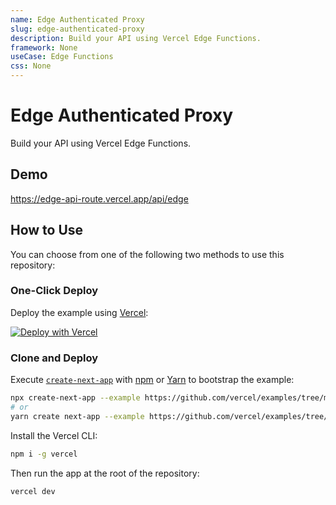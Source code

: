 ```yaml
---
name: Edge Authenticated Proxy
slug: edge-authenticated-proxy
description: Build your API using Vercel Edge Functions.
framework: None
useCase: Edge Functions
css: None
---
```


# Edge Authenticated Proxy

Build your API using Vercel Edge Functions.

## Demo

https://edge-api-route.vercel.app/api/edge

## How to Use

You can choose from one of the following two methods to use this repository:

### One-Click Deploy

Deploy the example using [Vercel](https://vercel.com?utm_source=github&utm_medium=readme&utm_campaign=vercel-examples):

[![Deploy with Vercel](https://vercel.com/button)](https://vercel.com/new/git/external?repository-url=https://github.com/vercel/examples/tree/main/edge-api-routes/authed-proxy&project-name=edge-api-route&repository-name=edge-api-route)

### Clone and Deploy

Execute [`create-next-app`](https://github.com/vercel/next.js/tree/canary/packages/create-next-app) with [npm](https://docs.npmjs.com/cli/init) or [Yarn](https://yarnpkg.com/lang/en/docs/cli/create/) to bootstrap the example:

```bash
npx create-next-app --example https://github.com/vercel/examples/tree/main/edge-functions/authed-proxy authed-proxy
# or
yarn create next-app --example https://github.com/vercel/examples/tree/main/edge-functions/authed-proxy authed-proxy
```

Install the Vercel CLI:

```bash
npm i -g vercel
```

Then run the app at the root of the repository:

```bash
vercel dev
```
